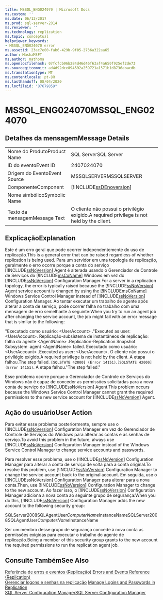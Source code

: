 ```yaml
---
title: MSSQL_ENG024070 | Microsoft Docs
ms.custom: ''
ms.date: 06/13/2017
ms.prod: sql-server-2014
ms.reviewer: ''
ms.technology: replication
ms.topic: conceptual
helpviewer_keywords:
- MSSQL_ENG024070 error
ms.assetid: 23ac7e00-fab6-429b-9f85-2736a322aa65
author: MashaMSFT
ms.author: mathoma
ms.openlocfilehash: 07fcfcb96b284d46d46f63af4a650f925ef2de73
ms.sourcegitcommit: ad4d92dce894592a259721a1571b1d8736abacdb
ms.translationtype: MT
ms.contentlocale: pt-BR
ms.lasthandoff: 08/04/2020
ms.locfileid: "87679859"
---
```

# <a name="mssql_eng024070"></a><span data-ttu-id="dd81b-102">MSSQL_ENG024070</span><span class="sxs-lookup"><span data-stu-id="dd81b-102">MSSQL_ENG024070</span></span>
    
## <a name="message-details"></a><span data-ttu-id="dd81b-103">Detalhes da mensagem</span><span class="sxs-lookup"><span data-stu-id="dd81b-103">Message Details</span></span>  
  
|||  
|-|-|  
|<span data-ttu-id="dd81b-104">Nome do Produto</span><span class="sxs-lookup"><span data-stu-id="dd81b-104">Product Name</span></span>|<span data-ttu-id="dd81b-105">SQL Server</span><span class="sxs-lookup"><span data-stu-id="dd81b-105">SQL Server</span></span>|  
|<span data-ttu-id="dd81b-106">ID do evento</span><span class="sxs-lookup"><span data-stu-id="dd81b-106">Event ID</span></span>|<span data-ttu-id="dd81b-107">24070</span><span class="sxs-lookup"><span data-stu-id="dd81b-107">24070</span></span>|  
|<span data-ttu-id="dd81b-108">Origem do Evento</span><span class="sxs-lookup"><span data-stu-id="dd81b-108">Event Source</span></span>|<span data-ttu-id="dd81b-109">MSSQLSERVER</span><span class="sxs-lookup"><span data-stu-id="dd81b-109">MSSQLSERVER</span></span>|  
|<span data-ttu-id="dd81b-110">Componente</span><span class="sxs-lookup"><span data-stu-id="dd81b-110">Component</span></span>|[!INCLUDE[ssDEnoversion](../../includes/ssdenoversion-md.md)]|  
|<span data-ttu-id="dd81b-111">Nome simbólico</span><span class="sxs-lookup"><span data-stu-id="dd81b-111">Symbolic Name</span></span>||  
|<span data-ttu-id="dd81b-112">Texto da mensagem</span><span class="sxs-lookup"><span data-stu-id="dd81b-112">Message Text</span></span>|<span data-ttu-id="dd81b-113">O cliente não possui o privilégio exigido.</span><span class="sxs-lookup"><span data-stu-id="dd81b-113">A required privilege is not held by the client.</span></span>|  
  
## <a name="explanation"></a><span data-ttu-id="dd81b-114">Explicação</span><span class="sxs-lookup"><span data-stu-id="dd81b-114">Explanation</span></span>  
 <span data-ttu-id="dd81b-115">Este é um erro geral que pode ocorrer independentemente do uso de replicação.</span><span class="sxs-lookup"><span data-stu-id="dd81b-115">This is a general error that can be raised regardless of whether replication is being used.</span></span> <span data-ttu-id="dd81b-116">Para um servidor em uma topologia de replicação, geralmente o erro ocorre porque a conta do serviço [!INCLUDE[ssNoVersion](../../includes/ssnoversion-md.md)] Agent é alterada usando o Gerenciador de Controle de Serviços do [!INCLUDE[msCoName](../../includes/msconame-md.md)] Windows em vez do [!INCLUDE[ssNoVersion](../../includes/ssnoversion-md.md)] Configuration Manager.</span><span class="sxs-lookup"><span data-stu-id="dd81b-116">For a server in a replication topology, the error is typically raised because the [!INCLUDE[ssNoVersion](../../includes/ssnoversion-md.md)] Agent service account is changed by using the [!INCLUDE[msCoName](../../includes/msconame-md.md)] Windows Service Control Manager instead of [!INCLUDE[ssNoVersion](../../includes/ssnoversion-md.md)] Configuration Manager.</span></span> <span data-ttu-id="dd81b-117">Ao tentar executar um trabalho de agente após alterar a conta de serviço, pode ocorrer falha no trabalho com uma mensagem de erro semelhante à seguinte:</span><span class="sxs-lookup"><span data-stu-id="dd81b-117">When you try to run an agent job after changing the service account, the job might fail with an error message that is similar to the following:</span></span>  
  
 <span data-ttu-id="dd81b-118">"Executado como usuário: \<UserAccount> .</span><span class="sxs-lookup"><span data-stu-id="dd81b-118">"Executed as user: \<UserAccount>.</span></span> <span data-ttu-id="dd81b-119">Replicação-subsistema de instantâneos de replicação: falha do agente \<AgentName> .</span><span class="sxs-lookup"><span data-stu-id="dd81b-119">Replication-Replication Snapshot Subsystem: agent \<AgentName> failed.</span></span> <span data-ttu-id="dd81b-120">Executado como usuário: \<UserAccount> .</span><span class="sxs-lookup"><span data-stu-id="dd81b-120">Executed as user: \<UserAccount>.</span></span> <span data-ttu-id="dd81b-121">O cliente não possui o privilégio exigido.</span><span class="sxs-lookup"><span data-stu-id="dd81b-121">A required privilege is not held by the client.</span></span> <span data-ttu-id="dd81b-122">A etapa falhou.</span><span class="sxs-lookup"><span data-stu-id="dd81b-122">The step failed.</span></span> <span data-ttu-id="dd81b-123">`[SQLSTATE 42000] (Error 14151)`.</span><span class="sxs-lookup"><span data-stu-id="dd81b-123">`[SQLSTATE 42000] (Error 14151)`.</span></span> <span data-ttu-id="dd81b-124">A etapa falhou."</span><span class="sxs-lookup"><span data-stu-id="dd81b-124">The step failed."</span></span>  
  
 <span data-ttu-id="dd81b-125">Esse problema ocorre porque o Gerenciador de Controle de Serviços do Windows não é capaz de conceder as permissões solicitadas para a nova conta de serviço do [!INCLUDE[ssNoVersion](../../includes/ssnoversion-md.md)] Agent.</span><span class="sxs-lookup"><span data-stu-id="dd81b-125">This problem occurs because the Windows Service Control Manager cannot grant the required permissions to the new service account for [!INCLUDE[ssNoVersion](../../includes/ssnoversion-md.md)] Agent.</span></span>  
  
## <a name="user-action"></a><span data-ttu-id="dd81b-126">Ação do usuário</span><span class="sxs-lookup"><span data-stu-id="dd81b-126">User Action</span></span>  
 <span data-ttu-id="dd81b-127">Para evitar esse problema posteriormente, sempre use o [!INCLUDE[ssNoVersion](../../includes/ssnoversion-md.md)] Configuration Manager em vez do Gerenciador de Controle de Serviços do Windows para alterar as contas e as senhas de serviço.</span><span class="sxs-lookup"><span data-stu-id="dd81b-127">To avoid this problem in the future, always use [!INCLUDE[ssNoVersion](../../includes/ssnoversion-md.md)] Configuration Manager instead of the Windows Service Control Manager to change service accounts and passwords.</span></span>  
  
 <span data-ttu-id="dd81b-128">Para resolver esse problema, use o [!INCLUDE[ssNoVersion](../../includes/ssnoversion-md.md)] Configuration Manager para alterar a conta de serviço de volta para a conta original.</span><span class="sxs-lookup"><span data-stu-id="dd81b-128">To resolve this problem, use [!INCLUDE[ssNoVersion](../../includes/ssnoversion-md.md)] Configuration Manager to change the service account back to the original account.</span></span> <span data-ttu-id="dd81b-129">Em seguida, use o [!INCLUDE[ssNoVersion](../../includes/ssnoversion-md.md)] Configuration Manager para alterar para a nova conta.</span><span class="sxs-lookup"><span data-stu-id="dd81b-129">Then, use [!INCLUDE[ssNoVersion](../../includes/ssnoversion-md.md)] Configuration Manager to change to the new account.</span></span> <span data-ttu-id="dd81b-130">Ao fazer isso, o [!INCLUDE[ssNoVersion](../../includes/ssnoversion-md.md)] Configuration Manager adiciona a nova conta ao seguinte grupo de segurança:</span><span class="sxs-lookup"><span data-stu-id="dd81b-130">When you do this, [!INCLUDE[ssNoVersion](../../includes/ssnoversion-md.md)] Configuration Manager adds the new account to the following security group:</span></span>  
  
 <span data-ttu-id="dd81b-131">SQLServer2008SQLAgentUser$ComputerName$InstanceName</span><span class="sxs-lookup"><span data-stu-id="dd81b-131">SQLServer2008SQLAgentUser$ComputerName$InstanceName</span></span>  
  
 <span data-ttu-id="dd81b-132">Ser um membro desse grupo de segurança concede à nova conta as permissões exigidas para executar o trabalho do agente de replicação.</span><span class="sxs-lookup"><span data-stu-id="dd81b-132">Being a member of this security group grants to the new account the required permissions to run the replication agent job.</span></span>  
  
## <a name="see-also"></a><span data-ttu-id="dd81b-133">Consulte Também</span><span class="sxs-lookup"><span data-stu-id="dd81b-133">See Also</span></span>  
 <span data-ttu-id="dd81b-134">[Referência de erros e eventos &#40;Replicação&#41;](errors-and-events-reference-replication.md) </span><span class="sxs-lookup"><span data-stu-id="dd81b-134">[Errors and Events Reference &#40;Replication&#41;](errors-and-events-reference-replication.md) </span></span>  
 <span data-ttu-id="dd81b-135">[Gerenciar logons e senhas na replicação](security/identity-and-access-control-replication.md#manage-logins-and-passwords-in-replication) </span><span class="sxs-lookup"><span data-stu-id="dd81b-135">[Manage Logins and Passwords in Replication](security/identity-and-access-control-replication.md#manage-logins-and-passwords-in-replication) </span></span>  
 [<span data-ttu-id="dd81b-136">SQL Server Configuration Manager</span><span class="sxs-lookup"><span data-stu-id="dd81b-136">SQL Server Configuration Manager</span></span>](../sql-server-configuration-manager.md)  
  
  

